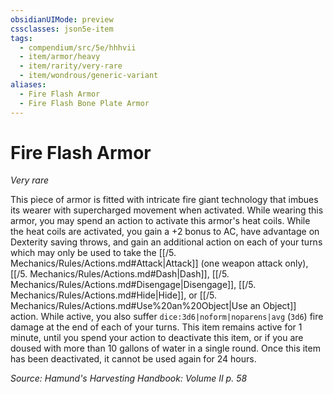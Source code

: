 ```yaml
---
obsidianUIMode: preview
cssclasses: json5e-item
tags:
  - compendium/src/5e/hhhvii
  - item/armor/heavy
  - item/rarity/very-rare
  - item/wondrous/generic-variant
aliases:
  - Fire Flash Armor
  - Fire Flash Bone Plate Armor
---
```

# Fire Flash Armor
*Very rare*  


This piece of armor is fitted with intricate fire giant technology that imbues its wearer with supercharged movement when activated. While wearing this armor, you may spend an action to activate this armor's heat coils. While the heat coils are activated, you gain a +2 bonus to AC, have advantage on Dexterity saving throws, and gain an additional action on each of your turns which may only be used to take the [[/5. Mechanics/Rules/Actions.md#Attack\|Attack]] (one weapon attack only), [[/5. Mechanics/Rules/Actions.md#Dash\|Dash]], [[/5. Mechanics/Rules/Actions.md#Disengage\|Disengage]], [[/5. Mechanics/Rules/Actions.md#Hide\|Hide]], or [[/5. Mechanics/Rules/Actions.md#Use%20an%20Object\|Use an Object]] action. While active, you also suffer `dice:3d6|noform|noparens|avg` (`3d6`) fire damage at the end of each of your turns. This item remains active for 1 minute, until you spend your action to deactivate this item, or if you are doused with more than 10 gallons of water in a single round. Once this item has been deactivated, it cannot be used again for 24 hours.

*Source: Hamund's Harvesting Handbook: Volume II p. 58*
